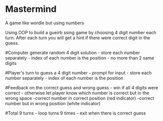 # Mastermind
A game like wordle but using numbers

Using OOP to build a gueirb
ssing game by choosing 4 digit number each turn. After each turn you will get a hint if there were correct digit in the guess.


#Computer generate random 4 digit solution 
    - store each number separately
    - index of each number is the position
    - no more than 2 same digits

#Player's turn to guess a 4 digit number
    - prompt for input
    - store each number separately
    - index of each number is the position

#Feedback on the correct guess and wrong guess
    - win if all 4 digits were correct 
    - otherwise let player know which number is correct but in the wrong space
        -correct number in correct position (red indicator)
        -correct number but in wrong position (white indicator)

#Total 9 turns
    - loop turns 9 times
    - exit when there is correct guess

